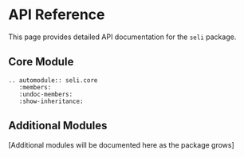 # API Reference

This page provides detailed API documentation for the `seli` package.

## Core Module

```{eval-rst}
.. automodule:: seli.core
   :members:
   :undoc-members:
   :show-inheritance:
```

## Additional Modules

[Additional modules will be documented here as the package grows] 